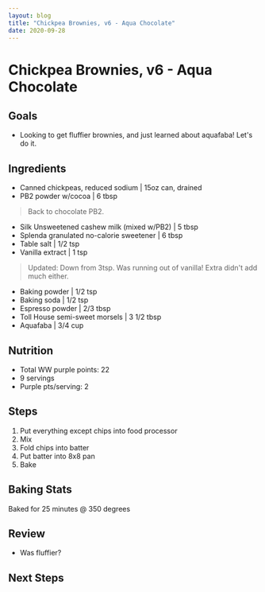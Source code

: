 ```yaml
---
layout: blog
title: "Chickpea Brownies, v6 - Aqua Chocolate"
date: 2020-09-28
---
```


# Chickpea Brownies, v6 - Aqua Chocolate
## Goals
* Looking to get fluffier brownies, and just learned about aquafaba! Let's do it. 

## Ingredients
- Canned chickpeas, reduced sodium | 15oz can, drained
- PB2 powder w/cocoa | 6 tbsp
> Back to chocolate PB2.
- Silk Unsweetened cashew milk (mixed w/PB2) | 5 tbsp
- Splenda granulated no-calorie sweetener | 6 tbsp
- Table salt | 1/2 tsp
- Vanilla extract | 1 tsp
> Updated: Down from 3tsp. Was running out of vanilla! Extra didn't add much either.
- Baking powder | 1/2 tsp
- Baking soda | 1/2 tsp
- Espresso powder | 2/3 tbsp
- Toll House semi-sweet morsels | 3 1/2 tbsp
- Aquafaba | 3/4 cup

## Nutrition
- Total WW purple points: 22
- 9 servings
- Purple pts/serving: 2

## Steps
1. Put everything except chips into food processor
2. Mix
3. Fold chips into batter
4. Put batter into 8x8 pan
5. Bake

## Baking Stats
Baked for 25 minutes @ 350 degrees

## Review
* Was fluffier? 

## Next Steps

